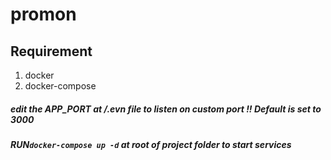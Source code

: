 # promon
## Requirement
1. docker
2. docker-compose

##### edit the APP_PORT at /.evn file to listen on custom port !! Default is set to 3000
##### RUN``docker-compose up -d`` at root of project folder to start services
